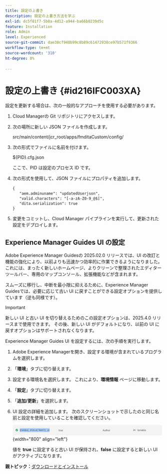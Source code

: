 ```yaml
---
title: 設定の上書き
description: 設定の上書き方法を学ぶ
exl-id: dc5f81f7-5b0a-4d12-a944-ba66b0239d5c
feature: Installation
role: Admin
level: Experienced
source-git-commit: dae38cf948b99c8b89c61472938ce97b571f9366
workflow-type: tm+mt
source-wordcount: '310'
ht-degree: 0%

---
```


# 設定の上書き {#id216IFC003XA}

設定を更新する場合は、次の一般的なアプローチを使用する必要があります。

1. Cloud Managerの Git リポジトリにアクセスします。

1. 次の場所に新しい JSON ファイルを作成します。

   src/main/content/jcr\_root/apps/fmditaCustom/config/

1. 次の形式でファイルに名前を付けます。

   $\{PID\}.cfg.json

   ここで、PID は設定のプロセス ID です。

1. 次の形式を使用して、JSON ファイルにプロパティを追加します。

   ```
   {
      "aem.adminuname": "updatedUserjson",
      "valid.characters": "[-a-zA-Z0-9_@$]",
      "dita.serialization": true
   }
   ```

1. 変更をコミットし、Cloud Manager パイプラインを実行して、更新された設定をデプロイします。

## Experience Manager Guides UI の設定

Adobe Experience Manager Guidesの 2025.02.0 リリースでは、UI の改訂と機能の強化により、以前よりも迅速かつ効率的に作業できるようになりました。 これには、まったく新しいホームページ、よりクリーンで整理されたエディターツールバー、専用のマップコンソール、拡張機能などが含まれます。

スムーズに移行し、中断を最小限に抑えるために、Experience Manager Guidesでは、必要に応じて古い UI に戻すことができる設定オプションを提供しています（逆も同様です）。

>[!IMPORTANT]
>
> 新しい UI と古い UI を切り替えるためのこの設定オプションは、2025.4.0 リリースまで使用できます。 その後、新しい UI がデフォルトになり、以前の UI に戻すオプションはサポートされなくなります。

Experience Manager Guides UI を設定するには、次の手順を実行します。

1. Adobe Experience Managerを開き、設定する環境が含まれているプログラムを選択します。
2. 「**環境**」タブに切り替えます。
3. 設定する環境名を選択します。 これにより、**環境情報** ページに移動します。
4. 「**設定**」タブに切り替えます。
5. 「**追加/更新**」を選択します。
6. UI 設定の詳細を追加します。 次のスクリーンショットで示したのと同じ名前と設定を使用していることを確認してください。

   ![](assets/enable-penultimate-ui.png){width="800" align="left"}

   値を **true** に設定すると古い UI が保持され、**false** に設定すると新しい UI がアクティブになります。



**親トピック：**&#x200B;[ ダウンロードとインストール ](download-install.md)
